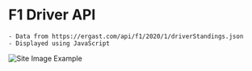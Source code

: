 # F1 Driver API
    - Data from https://ergast.com/api/f1/2020/1/driverStandings.json
    - Displayed using JavaScript

![Site Image Example]()